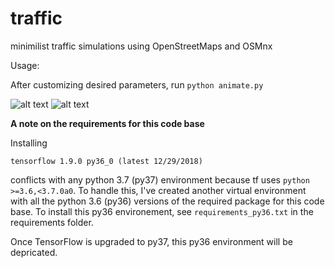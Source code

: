 # traffic
minimilist traffic simulations using OpenStreetMaps and OSMnx


Usage:

After customizing desired parameters, run `python animate.py`




![alt text](https://raw.githubusercontent.com/donjpierce/traffic/master/examples/piedmont33cars.gif)
![alt text](https://raw.githubusercontent.com/donjpierce/traffic/master/examples/lowerManhattan.gif)

**A note on the requirements for this code base**

Installing 

	tensorflow 1.9.0 py36_0 (latest 12/29/2018) 

conflicts with any python 3.7 (py37) environment because tf uses `python >=3.6,<3.7.0a0`. To handle this, I've created another virtual environment with all the python 3.6 (py36) versions of the required package for this code base. To install this py36 environement, see `requirements_py36.txt` in the requirements folder. 

Once TensorFlow is upgraded to py37, this py36 environment will be depricated.
